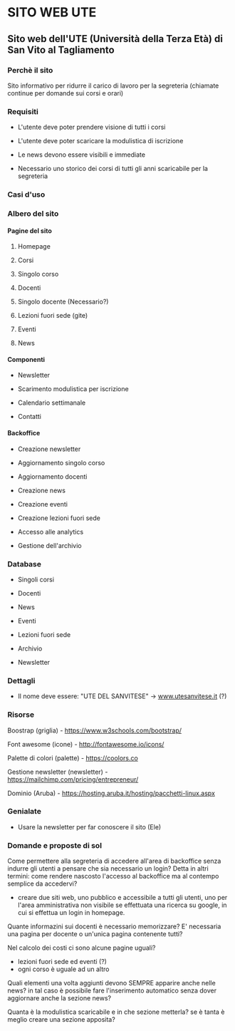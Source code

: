 # SITO WEB UTE
## Sito web dell'UTE (Università della Terza Età) di San Vito al Tagliamento

### Perchè il sito
Sito informativo per ridurre il carico di lavoro per la segreteria (chiamate continue per domande sui corsi e orari)


### Requisiti

* L'utente deve poter prendere visione di tutti i corsi

* L'utente deve poter scaricare la modulistica di iscrizione

* Le news devono essere visibili e immediate

* Necessario uno storico dei corsi di tutti gli anni scaricabile per la segreteria


### Casi d'uso


### Albero del sito

#### Pagine del sito

1. Homepage

2. Corsi

3. Singolo corso

4. Docenti

5. Singolo docente (Necessario?)

6. Lezioni fuori sede (gite)

7. Eventi

8. News



#### Componenti

* Newsletter

* Scarimento modulistica per iscrizione

* Calendario settimanale

* Contatti

#### Backoffice

* Creazione newsletter

* Aggiornamento singolo corso

* Aggiornamento docenti

* Creazione news

* Creazione eventi

* Creazione lezioni fuori sede

* Accesso alle analytics

* Gestione dell'archivio


### Database

* Singoli corsi

* Docenti

* News

* Eventi

* Lezioni fuori sede

* Archivio

* Newsletter


### Dettagli

* Il nome deve essere: "UTE DEL SANVITESE" -> www.utesanvitese.it (?)


### Risorse

Boostrap (griglia) - https://www.w3schools.com/bootstrap/

Font awesome (icone) - http://fontawesome.io/icons/

Palette di colori (palette) - https://coolors.co

Gestione newsletter (newsletter) - https://mailchimp.com/pricing/entrepreneur/

Dominio (Aruba) - https://hosting.aruba.it/hosting/pacchetti-linux.aspx

### Genialate

* Usare la newsletter per far conoscere il sito (Ele)

### Domande e proposte di sol

Come permettere alla segreteria di accedere all'area di backoffice senza indurre gli utenti a pensare che sia necessario un login? Detta in altri termini: come rendere nascosto l'accesso al backoffice ma al contempo semplice da accedervi?
* creare due siti web, uno pubblico e accessibile a tutti gli utenti, uno per l'area amministrativa non visibile se effettuata una ricerca su google, in cui si effettua un login in homepage.

Quante informazini sui docenti è necessario memorizzare? E' necessaria una pagina per docente o un'unica pagina contenente tutti? 

Nel calcolo dei costi ci sono alcune pagine uguali?
* lezioni fuori sede ed eventi (?)
* ogni corso è uguale ad un altro

Quali elementi una volta aggiunti devono SEMPRE apparire anche nelle news? in tal caso è possibile fare l'inserimento automatico senza dover aggiornare anche la sezione news?

Quanta è la modulistica scaricabile e in che sezione metterla? se è tanta è meglio creare una sezione apposita?





